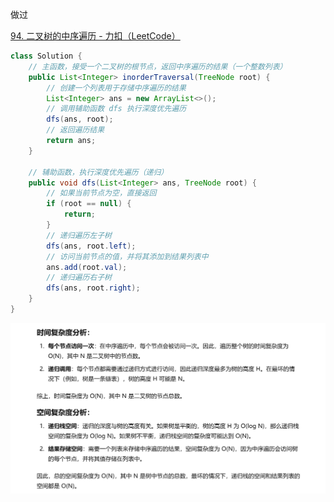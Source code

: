 



做过



[94. 二叉树的中序遍历 - 力扣（LeetCode）](https://leetcode.cn/problems/binary-tree-inorder-traversal/description/?envType=study-plan-v2&envId=top-100-liked)









```java
class Solution {
    // 主函数，接受一个二叉树的根节点，返回中序遍历的结果（一个整数列表）
    public List<Integer> inorderTraversal(TreeNode root) {
        // 创建一个列表用于存储中序遍历的结果
        List<Integer> ans = new ArrayList<>();
        // 调用辅助函数 dfs 执行深度优先遍历
        dfs(ans, root);
        // 返回遍历结果
        return ans;
    }

    // 辅助函数，执行深度优先遍历（递归）
    public void dfs(List<Integer> ans, TreeNode root) {
        // 如果当前节点为空，直接返回
        if (root == null) {
            return;
        }
        // 递归遍历左子树
        dfs(ans, root.left);
        // 访问当前节点的值，并将其添加到结果列表中
        ans.add(root.val);
        // 递归遍历右子树
        dfs(ans, root.right);
    }
}

```



![{6C8BE5AD-0BBA-4E85-A758-3D6103981E20}](assets/{6C8BE5AD-0BBA-4E85-A758-3D6103981E20}.png)
